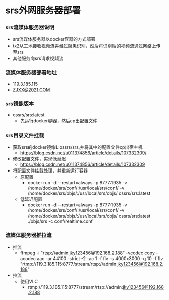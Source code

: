 # srs外网服务器部署

### srs流媒体服务器说明
- srs流媒体服务器以docker容器的方式部署
- tx2从工地接收视频流并经过隐患识别，然后将识别后的视频流通过网络上传至srs
- 其他服务向srs请求视频流

### 流媒体服务器部署地址
- 119.3.185.115
- ZJXX@2021.COM

### srs镜像版本
- ossrs/srs:latest
  - 先运行docker容器，然后cp出配置文件

### srs目录文件挂载
- 获取srs的docker镜像L:ossrs/srs,并将其中的配置文件cp出宿主机
  - https://blog.csdn.net/u011374856/article/details/107332309/
- 修改配置文件，实现低延迟
  - https://blog.csdn.net/u011374856/article/details/107332309
- 将配置文件挂载处理，并重新运行容器
  - 原配置
    - docker run -d --restart=always -p 8777:1935 -v /home/docker/srs/conf/:/usr/local/srs/conf/ -v /home/docker/srs/objs/:/usr/local/srs/objs/ ossrs/srs:latest
  - 低延迟配置
    - docker run -d --restart=always -p 8777:1935 -v /home/docker/srs/conf/:/usr/local/srs/conf/ -v /home/docker/srs/objs/:/usr/local/srs/objs/ ossrs/srs:latest ./objs/srs -c conf/realtime.conf

### 流媒体服务器推拉流
- 推流
  - ffmpeg -i "rtsp://admin:jky123456@192.168.2.188" -vcodec copy -acodec aac -ar 44100 -strict -2 -ac 1 -f flv -s 4000x3000 -q 10 -f flv "rtmp://119.3.185.115:8777/stream/rtsp://admin:jky123456@192.168.2.188"
- 拉流
  - 使用VLC
    - rtmp://119.3.185.115:8777/stream/rtsp://admin:jky123456@192.168.2.188